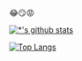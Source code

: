 :joy::smirk::rage:


[![*'s github stats](https://github-readme-stats.vercel.app/api?username=Jsoyoung&show_icons=true&theme=merko)](https://github.com/Jsoyoung)

[![Top Langs](https://github-readme-stats.vercel.app/api/top-langs/?username=Jsoyoung)](https://github.com/Jsoyoung/github-readme-stats)


